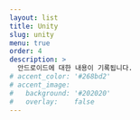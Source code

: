 ```yaml
---
layout: list
title: Unity
slug: unity
menu: true
order: 4
description: >
  안드로이드에 대한 내용이 기록됩니다.
# accent_color: '#268bd2'
# accent_image:
#   background: '#202020'
#   overlay:    false
---
```

